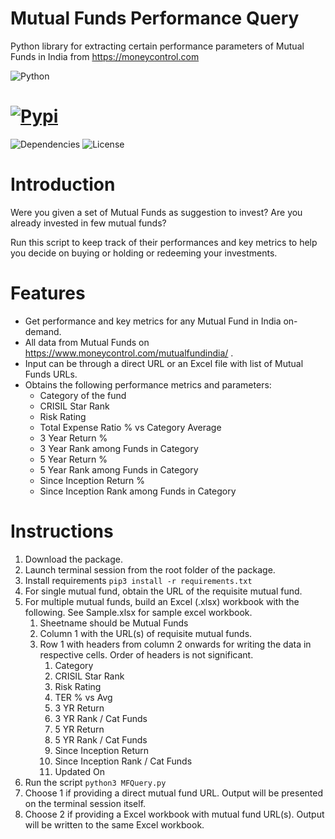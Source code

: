 # Mutual Funds Performance Query

Python library for extracting certain performance parameters of Mutual Funds in India from https://moneycontrol.com

![Python](https://img.shields.io/badge/python-v3.6+-blue.svg)
# [![Pypi](https://img.shields.io/badge/pypi-v1.8-green)](https://pypi.python.org/pypi/mftool)
![Dependencies](https://img.shields.io/badge/dependencies-up%20to%20date-brightgreen.svg)
![License](https://img.shields.io/pypi/l/selenium-wire.svg)

Introduction
============
Were you given a set of Mutual Funds as suggestion to invest? Are you already invested in few mutual funds?

Run this script to keep track of their performances and key metrics to help you decide on buying or holding or redeeming your investments.

Features
=============

* Get performance and key metrics for any Mutual Fund in India on-demand.
* All data from Mutual Funds on https://www.moneycontrol.com/mutualfundindia/ .
* Input can be through a direct URL or an Excel file with list of Mutual Funds URLs.
* Obtains the following performance metrics and parameters:
    * Category of the fund
    * CRISIL Star Rank
    * Risk Rating
    * Total Expense Ratio % vs Category Average
    * 3 Year Return %
    * 3 Year Rank among Funds in Category
    * 5 Year Return %
    * 5 Year Rank among Funds in Category
    * Since Inception Return %
    * Since Inception Rank among Funds in Category

Instructions
=============
1. Download the package.
2. Launch terminal session from the root folder of the package.
3. Install requirements `pip3 install -r requirements.txt`
4. For single mutual fund, obtain the URL of the requisite mutual fund.
5. For multiple mutual funds, build an Excel (.xlsx) workbook with the following. See Sample.xlsx for sample excel workbook.
    1. Sheetname should be Mutual Funds
    2. Column 1 with the URL(s) of requisite mutual funds. 
    3. Row 1 with headers from column 2 onwards for writing the data in respective cells. Order of headers is not significant.
        1. Category
        2. CRISIL Star Rank
        3. Risk Rating
        4. TER % vs Avg
        5. 3 YR Return
        6. 3 YR Rank / Cat Funds
        7. 5 YR Return
        8. 5 YR Rank / Cat Funds
        9. Since Inception Return
        10. Since Inception Rank / Cat Funds
        11. Updated On
6. Run the script `python3 MFQuery.py`
7. Choose 1 if providing a direct mutual fund URL. Output will be presented on the terminal session itself.
8. Choose 2 if providing a Excel workbook with mutual fund URL(s). Output will be written to the same Excel workbook.